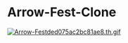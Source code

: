 # Arrow-Fest-Clone
[![Arrow-Festded075ac2bc81ae8.th.gif](https://s4.gifyu.com/images/Arrow-Festded075ac2bc81ae8.th.gif)](https://gifyu.com/image/SwSPn)


